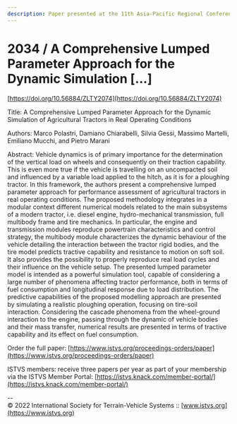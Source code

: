```yaml
---
description: Paper presented at the 11th Asia-Pacific Regional Conference of the ISTVS
---
```


# 2034 / A Comprehensive Lumped Parameter Approach for the Dynamic Simulation \[...]

[https://doi.org/10.56884/ZLTY2074](https://doi.org/10.56884/ZLTY2074)

Title: A Comprehensive Lumped Parameter Approach for the Dynamic Simulation of Agricultural Tractors in Real Operating Conditions

Authors: Marco Polastri, Damiano Chiarabelli, Silvia Gessi, Massimo Martelli, Emiliano Mucchi, and Pietro Marani

Abstract: Vehicle dynamics is of primary importance for the determination of the vertical load on wheels and consequently on their traction capability. This is even more true if the vehicle is travelling on an uncompacted soil and influenced by a variable load applied to the hitch, as it is for a ploughing tractor. In this framework, the authors present a comprehensive lumped parameter approach for performance assessment of agricultural tractors in real operating conditions. The proposed methodology integrates in a modular context different numerical models related to the main subsystems of a modern tractor, i.e. diesel engine, hydro-mechanical transmission, full multibody frame and tire mechanics. In particular, the engine and transmission modules reproduce powertrain characteristics and control strategy, the multibody module characterizes the dynamic behaviour of the vehicle detailing the interaction between the tractor rigid bodies, and the tire model predicts tractive capability and resistance to motion on soft soil. It also provides the possibility to properly reproduce real load cycles and their influence on the vehicle setup. The presented lumped parameter model is intended as a powerful simulation tool, capable of considering a large number of phenomena affecting tractor performance, both in terms of fuel consumption and longitudinal response due to load distribution. The predictive capabilities of the proposed modelling approach are presented by simulating a realistic ploughing operation, focusing on tire-soil interaction. Considering the cascade phenomena from the wheel-ground interaction to the engine, passing through the dynamic of vehicle bodies and their mass transfer, numerical results are presented in terms of tractive capability and its effect on fuel consumption.

Order the full paper: [https://www.istvs.org/proceedings-orders/paper](https://www.istvs.org/proceedings-orders/paper)

ISTVS members: receive three papers per year as part of your membership via the ISTVS Member Portal: [https://istvs.knack.com/member-portal/](https://istvs.knack.com/member-portal/)



\--\
© 2022 International Society for Terrain-Vehicle Systems :: [www.istvs.org](https://www.istvs.org)
